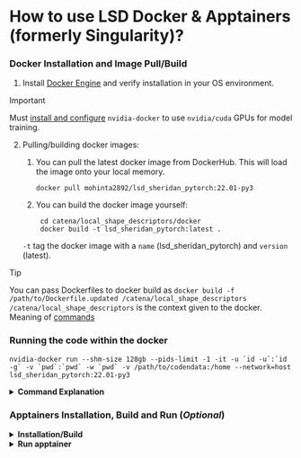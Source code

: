 # How to use LSD Docker & Apptainers (formerly Singularity)?

### Docker Installation and Image Pull/Build
1. Install [Docker Engine](https://docs.docker.com/engine/install/) and verify installation in your OS environment.
> [!IMPORTANT]
> Must [install and configure](https://docs.nvidia.com/datacenter/cloud-native/container-toolkit/latest/install-guide.html) `nvidia-docker` to use `nvidia/cuda` GPUs for model training. 
2. Pulling/building docker images:
   1. You can pull the latest docker image from DockerHub. This will load the image onto your local memory.

      ```
      docker pull mohinta2892/lsd_sheridan_pytorch:22.01-py3
      ``` 

   2. You can build the docker image yourself:
        ``` 
         cd catena/local_shape_descriptors/docker
         docker build -t lsd_sheridan_pytorch:latest .
        ```
   `-t` tag the docker image with a `name` (lsd_sheridan_pytorch) and `version` (latest).
> [!TIP]
> You can pass Dockerfiles to docker build as ` docker build -f /path/to/Dockerfile.updated /catena/local_shape_descriptors `
> `/catena/local_shape_descriptors` is the context given to the docker. Meaning of [commands](https://docs.docker.com/reference/cli/docker/image/build/)

### Running the code within the docker

```
nvidia-docker run --shm-size 128gb --pids-limit -1 -it -u `id -u`:`id -g` -v `pwd`:`pwd` -w `pwd` -v /path/to/codendata:/home --network=host lsd_sheridan_pytorch:22.01-py3
```
<details>
<summary><strong>Command Explanation</strong></summary>

`nvidia-docker run` starts a new container using an NVIDIA Docker image. The additional options specify the container's resources, permissions, and environment:

- `--shm-size 128gb` sets the shared memory size available to the container to 128 gigabytes. This is useful for processes within the container that use shared memory for communication, like some data processing and machine learning tasks.

- `--pids-limit -1` removes any limitation on the number of process IDs (PIDs) that can be created within the container. This is useful for applications that spawn many processes.

- `-it` runs the container in interactive mode with a terminal attached, allowing you to interact with the command line inside the container.

- `-u \`id -u\`:\`id -g\`` sets the user ID and group ID inside the container to match the current user's UID and GID, promoting security by not running processes as the root user inside the container.

- `-v \`pwd\`:\`pwd\`` mounts the current working directory (`pwd` returns the present working directory's path) on the host machine to the same path inside the container, ensuring files and data are synchronised between the host and the container.

- `-w \`pwd\`` sets the working directory inside the container to match the host's current working directory, meaning when you start the container, it will execute commands from this directory.

- `-v /path/to/codendata:/home` mounts the host directory `/path/to/codendata` to `/home` inside the container, allowing the container to access and store data in this directory.

- `--network=host` configures the container to use the host's network stack, meaning the container shares the host's IP address and port namespace. This is useful for network-intensive applications or when the container needs to listen on the host's network interfaces directly.

- `lsd_sheridan_pytorch:22.01-py3` specifies the Docker image to use for the container. In this case, it's using the `latest` version of an image named `lsd_sheridan_pytorch:22.01-py3`.
</details>

### Apptainers Installation, Build and Run (*Optional*)
<details close> 
<summary><strong>Installation/Build</strong></summary>
<br>
1. Install <a href="https://apptainer.org/docs/admin/1.0/installation.html#">Apptainer</a> and verify in your OS environment.<br>
2. Build the apptainer:<br>
<code>sudo apptainer build lsd_sheridan_pytorch_2201py3.sif docker://mohinta2892/lsd_sheridan_pytorch:22.01-py3</code><br>
Customize your build (e.g., writable sandbox) by following instructions <a href="https://apptainer.org/docs/user/1.0/build_a_container.html">here</a>.<br>
<blockquote style="color: red;">
  <strong>WARNING:</strong> Apptainer has not been extensively tested yet across High-Performance-Computing environments. Hence, there may be issues.
</blockquote>
</details>

<details close> 
<summary><strong>Run apptainer</strong></summary>
<br>

```
apptainer run  --nv --bind /path/to/codendata:/home apptainer_image/lsd_sheridan_pytorch_2201py3.sif
```
</details>
